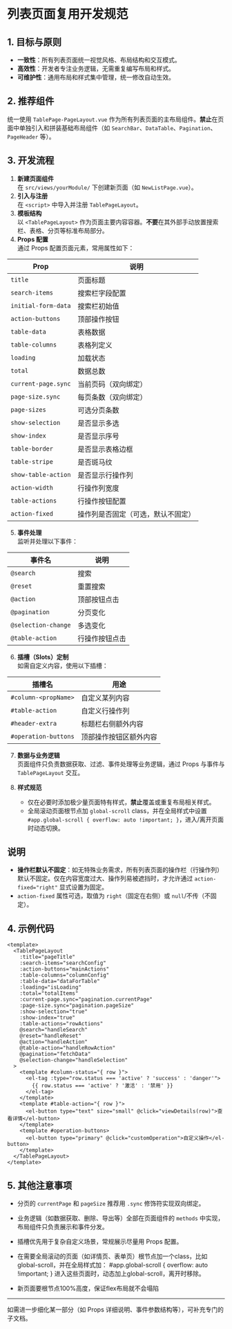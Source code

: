 # 列表页面复用开发规范

## 1. 目标与原则
- **一致性**：所有列表页面统一视觉风格、布局结构和交互模式。
- **高效性**：开发者专注业务逻辑，无需重复编写布局和样式。
- **可维护性**：通用布局和样式集中管理，统一修改自动生效。

## 2. 推荐组件
统一使用 `TablePage-PageLayout.vue` 作为所有列表页面的主布局组件。**禁止**在页面中单独引入和拼装基础布局组件（如 `SearchBar`、`DataTable`、`Pagination`、`PageHeader` 等）。

## 3. 开发流程
1. **新建页面组件**  
   在 `src/views/yourModule/` 下创建新页面（如 `NewListPage.vue`）。
2. **引入与注册**  
   在 `<script>` 中导入并注册 `TablePageLayout`。
3. **模板结构**  
   以 `<TablePageLayout>` 作为页面主要内容容器。**不要**在其外部手动放置搜索栏、表格、分页等标准布局部分。
4. **Props 配置**  
   通过 Props 配置页面元素，常用属性如下：

| Prop                | 说明                   |
|---------------------|------------------------|
| `title`             | 页面标题               |
| `search-items`      | 搜索栏字段配置         |
| `initial-form-data` | 搜索栏初始值           |
| `action-buttons`    | 顶部操作按钮           |
| `table-data`        | 表格数据               |
| `table-columns`     | 表格列定义             |
| `loading`           | 加载状态               |
| `total`             | 数据总数               |
| `current-page.sync` | 当前页码（双向绑定）   |
| `page-size.sync`    | 每页条数（双向绑定）   |
| `page-sizes`        | 可选分页条数           |
| `show-selection`    | 是否显示多选           |
| `show-index`        | 是否显示序号           |
| `table-border`      | 是否显示表格边框       |
| `table-stripe`      | 是否斑马纹             |
| `show-table-action` | 是否显示行操作列       |
| `action-width`      | 行操作列宽度           |
| `table-actions`     | 行操作按钮配置         |
| `action-fixed`      | 操作列是否固定（可选，默认不固定） |

5. **事件处理**  
   监听并处理以下事件：

| 事件名              | 说明                   |
|---------------------|------------------------|
| `@search`           | 搜索                   |
| `@reset`            | 重置搜索               |
| `@action`           | 顶部按钮点击           |
| `@pagination`       | 分页变化               |
| `@selection-change` | 多选变化               |
| `@table-action`     | 行操作按钮点击         |

6. **插槽（Slots）定制**  
   如需自定义内容，使用以下插槽：

| 插槽名                  | 用途                         |
|-------------------------|------------------------------|
| `#column-<propName>`    | 自定义某列内容               |
| `#table-action`         | 自定义行操作列               |
| `#header-extra`         | 标题栏右侧额外内容           |
| `#operation-buttons`    | 顶部操作按钮区额外内容       |

7. **数据与业务逻辑**  
   页面组件只负责数据获取、过滤、事件处理等业务逻辑，通过 Props 与事件与 `TablePageLayout` 交互。

8. **样式规范**  
   - 仅在必要时添加极少量页面特有样式，**禁止**覆盖或重复布局相关样式。
   - 全局滚动页面根节点加 `global-scroll` class，并在全局样式中设置 `#app.global-scroll { overflow: auto !important; }`，进入/离开页面时动态切换。

## 说明
- **操作栏默认不固定**：如无特殊业务需求，所有列表页面的操作栏（行操作列）默认不固定。仅在内容宽度过大、操作列易被遮挡时，才允许通过 `action-fixed="right"` 显式设置为固定。
- `action-fixed` 属性可选，取值为 `right`（固定在右侧）或 `null`/不传（不固定）。

## 4. 示例代码

```vue
<template>
  <TablePageLayout
    :title="pageTitle"
    :search-items="searchConfig"
    :action-buttons="mainActions"
    :table-columns="columnConfig"
    :table-data="dataForTable"
    :loading="isLoading"
    :total="totalItems"
    :current-page.sync="pagination.currentPage"
    :page-size.sync="pagination.pageSize"
    :show-selection="true"
    :show-index="true"
    :table-actions="rowActions"
    @search="handleSearch"
    @reset="handleReset"
    @action="handleAction"
    @table-action="handleRowAction"
    @pagination="fetchData"
    @selection-change="handleSelection"
  >
    <template #column-status="{ row }">
      <el-tag :type="row.status === 'active' ? 'success' : 'danger'">
        {{ row.status === 'active' ? '激活' : '禁用' }}
      </el-tag>
    </template>
    <template #table-action="{ row }">
      <el-button type="text" size="small" @click="viewDetails(row)">查看详情</el-button>
    </template>
    <template #operation-buttons>
      <el-button type="primary" @click="customOperation">自定义操作</el-button>
    </template>
  </TablePageLayout>
</template>
```

## 5. 其他注意事项
- 分页的 `currentPage` 和 `pageSize` 推荐用 `.sync` 修饰符实现双向绑定。
- 业务逻辑（如数据获取、删除、导出等）全部在页面组件的 `methods` 中实现，布局组件只负责展示和事件分发。
- 插槽优先用于复杂自定义场景，常规展示尽量用 Props 配置。
-  在需要全局滚动的页面（如详情页、表单页）根节点加一个class，比如global-scroll，并在全局样式加：
#app.global-scroll {
  overflow: auto !important;
}
进入这些页面时，动态加上global-scroll，离开时移除。


- 新页面要根节点100%高度，保证flex布局就不会塌陷

---

如需进一步细化某一部分（如 Props 详细说明、事件参数结构等），可补充专门的子文档。